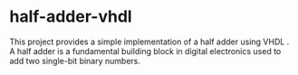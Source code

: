 # half-adder-vhdl
This project provides a simple implementation of a half adder using VHDL . A half adder is a fundamental building block in digital electronics used to add two single-bit binary numbers.

